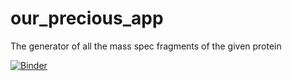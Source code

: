 # our_precious_app
The generator of all the mass spec fragments of the given protein

[![Binder](https://mybinder.org/badge_logo.svg)](https://mybinder.org/v2/gh/TapirandKapibara/our_precious_app/main?filepath=app.ipynb)
